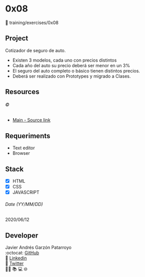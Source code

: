 # 0x08
:open_file_folder: training/exercises/0x08

## Project
Cotizador de seguro de auto.
* Existen 3 modelos, cada uno con precios distintos
* Cada año del auto su precio deberá ser menor en un 3%
* El seguro del auto completo o básico tienen distintos precios.
* Deberá ser realizado con Prototypes y migrado a Clases.

## Resources
###### :copyright:
* [Main - Source link](https://www.udemy.com/share/101Z6UAEEcdF5VRno=/)

## Requeriments
* Text editor
* Browser

## Stack
* [x] HTML
* [x] CSS
* [x] JAVASCRIPT

###### Date (YY/MM/DD)
2020/06/12

## Developer
Javier Andrés Garzón Patarroyo  
:octocat: [GitHub](https://github.com/javierandresgp/)  
:link: [Linkedin](https://www.linkedin.com/in/javierandresgp/)  
:link: [Twitter](https://twitter.com/javierandresgp0)  
:man_technologist: :books: :computer: :globe_with_meridians: